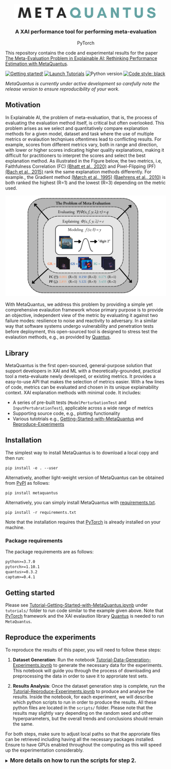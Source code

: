 <p align="center">
  <img width="450" src="https://github.com/annahedstroem/MetaQuantus/blob/main/logo.png?raw=true">
</p>
<!--<h1 align="center"><b>MetaQuantus</b></h1>-->
<h3 align="center"><b>A XAI performance tool for performing meta-evaluation</b></h3>
<p align="center">
  PyTorch
  
This repository contains the code and experimental results for the paper [The Meta-Evaluation Problem in Explainable AI: Rethinking Performance Estimation with MetaQuantus](anonymous). 

[![Getting started!](https://colab.research.google.com/assets/colab-badge.svg)](anonymous)
[![Launch Tutorials](https://mybinder.org/badge_logo.svg)](anonymous)
![Python version](https://img.shields.io/badge/python-3.7%20%7C%203.8%20%7C%203.9-blue.svg)
[![Code style: black](https://img.shields.io/badge/code%20style-black-000000.svg)](https://github.com/psf/black)
<!--[![Python package](https://github.com/understandable-machine-intelligence-lab/Quantus/actions/workflows/python-package.yml/badge.svg)](https://github.com/understandable-machine-intelligence-lab/Quantus/actions/workflows/python-package.yml)-->
<!--[![PyPI version](https://badge.fury.io/py/metaquantus.svg)](https://badge.fury.io/py/metaquantus)-->

_MetaQuantus is currently under active development so carefully note the release version to ensure reproducibility of your work._

## Motivation

In Explainable AI, the problem of meta-evaluation, that is, the process of evaluating the evaluation method itself, is critical but often overlooked. This problem arises as we select and quantitatively compare explanation methods for a given model, dataset and task where the use of multiple metrics or evalaution techqniues oftentimes lead to conflicting results. For example, scores from different metrics vary, both in range and direction, with lower or higher scores indicating higher quality explanations, making it difficult for practitioners to interpret the scores and select the best explanation method. As illustrated in the Figure below, the two metrics, i.e, Faithfulness Correlation (FC) <a href="https://www.ijcai.org/Proceedings/2020/0417.pdf">(Bhatt et al., 2020)</a> and Pixel-Flipping (PF) <a href="https://journals.plos.org/plosone/article?id=10.1371/journal.pone.0130140">(Bach et al., 2015)</a> rank the same explanation methods differently. For example., the Gradient method <a href="https://ieeexplore.ieee.org/document/488997/">(Mørch et al., 1995)</a> <a href="https://www.jmlr.org/papers/volume11/baehrens10a/baehrens10a.pdf">(Baehrens et al., 2010)</a> is both ranked the highest (R=1) and the lowest (R=3) depending on the metric used.
</p>
<p align="center">
  <img width="600" src="https://github.com/annahedstroem/MetaQuantus/blob/main/fig1-cmnist.png?raw=true">
</p>



With MetaQuantus, we address this problem by providing a simple yet comprehensive evalaution framework whose primary purpose is to provide an objective, independent view of the metric by evaluating it against two failure modes: resilience to noise and reactivity to adversary. In a similar way that software systems undergo vulnerability and penetration tests before deployment, this open-sourced tool is designed to stress test the evalaution methods, e.g., as provided by <a href="https://github.com/understandable-machine-intelligence-lab/Quantus">Quantus</a>.

## Library

MetaQuantus is the first open-sourced, general-purpose solution that support developers in XAI and ML with a theoretically-grounded, practical tool a meta-evaluate newly developed, or existing metrics. It provides a easy-to-use API that makes the selection of metrics easier. With a few lines of code, metrics can be evaluated and chosen in its unique explainability context. XAI explanation methods with minimal code. It includes:

- A series of pre-built tests (`ModelPerturbationTest` and `InputPertubrationTest`), applicable across a wide range of metrics
- Supporting source code, e.g., plotting functionality
- Various tutotrials e.g., [Getting-Started-with-MetaQuantus](anonymous) and [Reproduce-Experiments](anonymous)

## Installation

The simplest way to install MetaQuantus is to download a local copy and then run:

```setup
pip install -e . --user 
```

Alternatively, another light-weight version of MetaQuantus can be obtained from [PyPI](https://pypi.org/project/metaquantus/) as follows:

```setup
pip install metaquantus
```

Alternatively, you can simply install MetaQuantus with [requirements.txt](https://github.com/understandable-machine-intelligence-lab/Quantus/blob/main/requirements.txt).

```setup
pip install -r requirements.txt
```

Note that the installation requires that [PyTorch](https://pytorch.org/) is already installed on your machine.

### Package requirements

The package requirements are as follows:
```
python>=3.7.0
pytorch>=1.10.1
quantus>=0.3.2
captum>=0.4.1
```

## Getting started

Please see [
Tutorial-Getting-Started-with-MetaQuantus.ipynb](anonymous) under `tutorials/` folder to run code similar to the example given above. Note that [PyTorch](https://pytorch.org/) framework and the XAI evalaution library [Quantus](https://github.com/understandable-machine-intelligence-lab/Quantus) is needed to run `MetaQuantus`. 

## Reproduce the experiments

To reproduce the results of this paper, you will need to follow these steps:

1. **Dataset Generation**: Run the notebook [
Tutorial-Data-Generation-Experiments.ipynb](anonymous) to generate the necessary data for the experiments. This notebook will guide you through the process of downloading and preprocessing the data in order to save it to approriate test sets.

2. **Results Analysis**: Once the dataset generation step is complete, run the [Tutorial-Reproduce-Experiments.ipynb](anonymous) to produce and analyse the results. Inside the notebook, for each experiment, we will describe which python scripts to run in order to produce the results. All these python files are located in the `scripts/` folder. Please note that the results may slightly vary depending on the random seed and other hyperparameters, but the overall trends and conclusions should remain the same.

For both steps, make sure to adjust local paths so that the approriate files can be retrieved including having all the necessary packages installed. Ensure to have GPUs enabled throughout the computing as this will speed up the experimentation considerably. 

<details>
<summary><b><big>More details on how to run the scripts for step 2.</big></b></summary>

In the second step, you have to run the python scripts for the respective experiment as listed below (it is also referenced in the notebook). Feel free to change the hyperparameters if you want to run similar experiments on other explanation methods, datasets or models. 

**Test**: Run a simple test that meta-evaluation work.
```bash
python3 run_test.py --dataset=ImageNet --K=3 --iters=2
```

**Application**: Run the benchmarking experiments (also used for category convergence analysis).
```bash
python3 run_benchmarking.py --dataset=MNIST --fname=f --K=5 --iters=3
python3 run_benchmarking.py --dataset=fMNIST --fname=f --K=5 --iters=3
python3 run_benchmarking.py --dataset=cMNIST --fname=f --K=5 --iters=3
```

**Application**: Run hyperparameter optimisation experiment.
```bash
python3 run_hp.py --dataset=MNIST --K=3 --iters=2
python3 run_hp.py --dataset=ImageNet --K=3 --iters=2
```

**Experiment**: Run the faithfulness ranking disagreement exercise.
```bash
python3 run_ranking.py --dataset=cMNIST --fname=f --K=5 --iters=3 --category=Faithfulness
```

**Sanity-Check**: Run sanity-checking exercise: L dependency.
```bash
python3 run_l_dependency.py --dataset=MNIST --K=5 --iters=3
python3 run_l_dependency.py --dataset=fMNIST --K=5 --iters=3
python3 run_l_dependency.py --dataset=cMNIST --K=5 --iters=3
```

**Sanity-Check**: Run sanity-checking exercise: adversarial estimators.
```bash
python3 run_hp.py --dataset=MNIST --K=3 --iters=2
python3 run_sanity_checks.py --dataset=ImageNet --K=3 --iters=2
```

</details>
